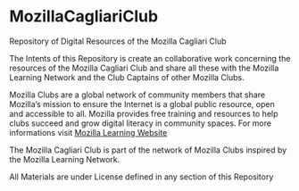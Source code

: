 # MozillaCagliariClub
Repository of Digital Resources of the Mozilla Cagliari Club

The Intents of this Repository is create an collaborative work concerning the resources of the Mozilla Cagliari Club and share all these with the Mozilla Learning Network and the Club Captains of other Mozilla Clubs.

Mozilla Clubs are a global network of community members that share Mozilla’s mission to ensure the Internet is a global public resource, open and accessible to all. Mozilla provides free training and resources to help clubs succeed and grow digital literacy in community spaces. For more informations visit [Mozilla Learning Website](https://learning.mozilla.org)

The Mozilla Cagliari Club is part of the network of Mozilla Clubs inspired by the Mozilla Learning Network.

All Materials are under License defined in any section of this Repository

